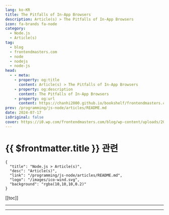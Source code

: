 ```yaml
---
lang: ko-KR
title: The Pitfalls of In-App Browsers
description: Article(s) > The Pitfalls of In-App Browsers
icon: fa-brands fa-node
category: 
  - Node.js
  - Article(s)
tag: 
  - blog
  - frontendmasters.com
  - node
  - nodejs
  - node-js
head:
  - - meta:
    - property: og:title
      content: Article(s) > The Pitfalls of In-App Browsers
    - property: og:description
      content: The Pitfalls of In-App Browsers
    - property: og:url
      content: https://chanhi2000.github.io/bookshelf/frontendmasters.com/the-pitfalls-of-in-app-browsers.html
prev: /programming/js-node/articles/README.md
date: 2024-07-17
isOriginal: false
cover: https://i0.wp.com/frontendmasters.com/blog/wp-content/uploads/2024/07/cHJpdmF0ZS9zdGF0aWMvaW1hZ2Uvd2Vic2l0ZS8yMDIyLTA0L2xyL2Zyd2FybmluZ19zaWduX3NpZ25fd2FybmluZy1pbWFnZS1reWJhYjFtaC5qcGc.webp?w=1024&ssl=1
---
```


# {{ $frontmatter.title }} 관련

```component VPCard
{
  "title": "Node.js > Article(s)",
  "desc": "Article(s)",
  "link": "/programming/js-node/articles/README.md",
  "logo": "/images/ico-wind.svg",
  "background": "rgba(10,10,10,0.2)"
}
```

[[toc]]

---

<SiteInfo
  name="The Pitfalls of In-App Browsers"
  desc="You should know that in-app browser can and do literally inject JavaScript into the websites you visit with them with tracking scripts from the app you're inside of. And that's just one thing that sucks about them."
  url="https://frontendmasters.com/news/the-pitfalls-of-in-app-browsers/"
  logo="https://frontendmasters.com/favicon.ico"
  preview="https://i0.wp.com/frontendmasters.com/blog/wp-content/uploads/2024/07/cHJpdmF0ZS9zdGF0aWMvaW1hZ2Uvd2Vic2l0ZS8yMDIyLTA0L2xyL2Zyd2FybmluZ19zaWduX3NpZ25fd2FybmluZy1pbWFnZS1reWJhYjFtaC5qcGc.webp?w=1024&ssl=1"/>

<!-- TODO: 작성 -->

---

<TagLinks />